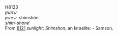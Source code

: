 <body>
  <p>H8123<br>  שׁמשׁון  <br> שִׁמשׁוֹן  ‎  shimshôn  <br><i>shim-shone‘ </i><br>From <a href="h8121.htm">8121</a>  <i>sunlight</i>; <i>Shimshon</i>, an Israelite: - Samson.<br></p>
 </body>